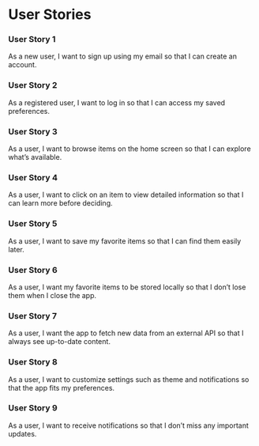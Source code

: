 # User Stories

### User Story 1
As a new user, I want to sign up using my email so that I can create an account.

### User Story 2
As a registered user, I want to log in so that I can access my saved preferences.

### User Story 3
As a user, I want to browse items on the home screen so that I can explore what’s available.

### User Story 4
As a user, I want to click on an item to view detailed information so that I can learn more before deciding.

### User Story 5
As a user, I want to save my favorite items so that I can find them easily later.

### User Story 6
As a user, I want my favorite items to be stored locally so that I don’t lose them when I close the app.

### User Story 7
As a user, I want the app to fetch new data from an external API so that I always see up-to-date content.

### User Story 8
As a user, I want to customize settings such as theme and notifications so that the app fits my preferences.

### User Story 9
As a user, I want to receive notifications so that I don’t miss any important updates.